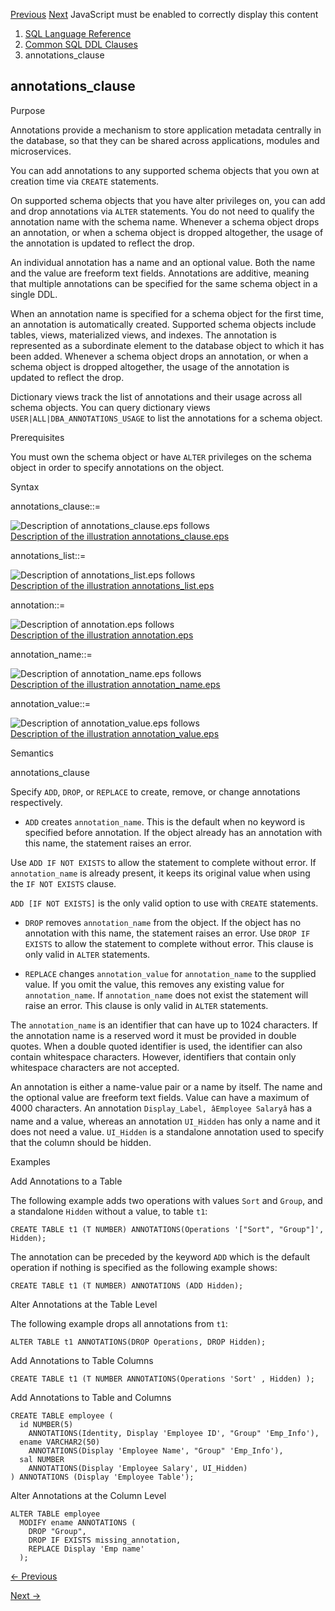 [Previous](storage_clause.md) [Next](SQL-Queries-and-Subqueries.md)
JavaScript must be enabled to correctly display this content

  1. [SQL Language Reference ](index.md)
  2. [ Common SQL DDL Clauses ](Common-SQL-DDL-Clauses.md)
  3. annotations_clause

## annotations_clause

Purpose

Annotations provide a mechanism to store application metadata centrally in the
database, so that they can be shared across applications, modules and
microservices.

You can add annotations to any supported schema objects that you own at
creation time via `CREATE` statements.

On supported schema objects that you have alter privileges on, you can add and
drop annotations via `ALTER` statements. You do not need to qualify the
annotation name with the schema name. Whenever a schema object drops an
annotation, or when a schema object is dropped altogether, the usage of the
annotation is updated to reflect the drop.

An individual annotation has a name and an optional value. Both the name and
the value are freeform text fields. Annotations are additive, meaning that
multiple annotations can be specified for the same schema object in a single
DDL.

When an annotation name is specified for a schema object for the first time,
an annotation is automatically created. Supported schema objects include
tables, views, materialized views, and indexes. The annotation is represented
as a subordinate element to the database object to which it has been added.
Whenever a schema object drops an annotation, or when a schema object is
dropped altogether, the usage of the annotation is updated to reflect the
drop.

Dictionary views track the list of annotations and their usage across all
schema objects. You can query dictionary views
`USER|ALL|DBA_ANNOTATIONS_USAGE` to list the annotations for a schema object.

Prerequisites

You must own the schema object or have `ALTER` privileges on the schema object
in order to specify annotations on the object.

Syntax

annotations_clause::=

  

![Description of annotations_clause.eps
follows](https://docs.oracle.com/en/database/oracle/oracle-database/23/sqlrf/img/annotations_clause.gif)  
[Description of the illustration
annotations_clause.eps](img_text/annotations_clause.md)

  

annotations_list::=

  

![Description of annotations_list.eps
follows](https://docs.oracle.com/en/database/oracle/oracle-database/23/sqlrf/img/annotations_list.gif)  
[Description of the illustration
annotations_list.eps](img_text/annotations_list.md)

  

annotation::=

  

![Description of annotation.eps
follows](https://docs.oracle.com/en/database/oracle/oracle-database/23/sqlrf/img/annotation.gif)  
[Description of the illustration annotation.eps](img_text/annotation.md)

  

annotation_name::=

  

![Description of annotation_name.eps
follows](https://docs.oracle.com/en/database/oracle/oracle-database/23/sqlrf/img/annotation_name.gif)  
[Description of the illustration
annotation_name.eps](img_text/annotation_name.md)

  

annotation_value::=

  

![Description of annotation_value.eps
follows](https://docs.oracle.com/en/database/oracle/oracle-database/23/sqlrf/img/annotation_value.gif)  
[Description of the illustration
annotation_value.eps](img_text/annotation_value.md)

  

Semantics

annotations_clause

Specify `ADD`, `DROP`, or `REPLACE` to create, remove, or change annotations
respectively.

  * `ADD` creates `annotation_name`. This is the default when no keyword is specified before annotation. If the object already has an annotation with this name, the statement raises an error. 

Use `ADD IF NOT EXISTS` to allow the statement to complete without error. If
`annotation_name` is already present, it keeps its original value when using
the `IF NOT EXISTS` clause.

`ADD [IF NOT EXISTS]` is the only valid option to use with `CREATE`
statements.

  * `DROP` removes `annotation_name` from the object. If the object has no annotation with this name, the statement raises an error. Use `DROP IF EXISTS` to allow the statement to complete without error. This clause is only valid in `ALTER` statements. 

  * `REPLACE` changes `annotation_value` for `annotation_name` to the supplied value. If you omit the value, this removes any existing value for `annotation_name`. If `annotation_name` does not exist the statement will raise an error. This clause is only valid in `ALTER` statements. 

The `annotation_name` is an identifier that can have up to 1024 characters. If
the annotation name is a reserved word it must be provided in double quotes.
When a double quoted identifier is used, the identifier can also contain
whitespace characters. However, identifiers that contain only whitespace
characters are not accepted.

An annotation is either a name-value pair or a name by itself. The name and
the optional value are freeform text fields. Value can have a maximum of 4000
characters. An annotation `Display_Label, âEmployee Salaryâ` has a name
and a value, whereas an annotation `UI_Hidden` has only a name and it does not
need a value. `UI_Hidden` is a standalone annotation used to specify that the
column should be hidden.

Examples

Add Annotations to a Table

The following example adds two operations with values `Sort` and `Group`, and
a standalone `Hidden` without a value, to table `t1`:

    
    
    CREATE TABLE t1 (T NUMBER) ANNOTATIONS(Operations '["Sort", "Group"]', Hidden);

The annotation can be preceded by the keyword `ADD` which is the default
operation if nothing is specified as the following example shows:

    
    
    CREATE TABLE t1 (T NUMBER) ANNOTATIONS (ADD Hidden);

Alter Annotations at the Table Level

The following example drops all annotations from `t1`:

    
    
    ALTER TABLE t1 ANNOTATIONS(DROP Operations, DROP Hidden);

Add Annotations to Table Columns

    
    
    CREATE TABLE t1 (T NUMBER ANNOTATIONS(Operations 'Sort' , Hidden) );

Add Annotations to Table and Columns

    
    
    CREATE TABLE employee (
      id NUMBER(5)
        ANNOTATIONS(Identity, Display 'Employee ID', "Group" 'Emp_Info'),
      ename VARCHAR2(50)
        ANNOTATIONS(Display 'Employee Name', "Group" 'Emp_Info'),
      sal NUMBER
        ANNOTATIONS(Display 'Employee Salary', UI_Hidden)
    ) ANNOTATIONS (Display 'Employee Table');

Alter Annotations at the Column Level

    
    
    ALTER TABLE employee
      MODIFY ename ANNOTATIONS (
        DROP "Group",
        DROP IF EXISTS missing_annotation,
        REPLACE Display 'Emp name'
      );


[← Previous](storage_clause.md)

[Next →](SQL-Queries-and-Subqueries.md)
